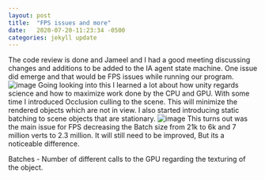 ```yaml
---
layout: post
title:  "FPS issues and more"
date:   2020-07-20-11:23:34 -0500 
categories: jekyll update
---
```

The code review is done and Jameel and I had a good meeting discussing changes and additions to be added to the IA agent state machine. One issue did emerge and that would be FPS issues while running our program.
![image](/Resurch_Blog/assets/B_FPS.png)
Going looking into this I learned a lot about how unity regards science and how to maximize work done by the CPU and GPU. With some time I introduced Occlusion culling to the scene. This will minimize the rendered objects which are not in view. I also started introducing static batching to scene objects that are stationary.
![image](/Resurch_Blog/assets/After_FPS.png)
This turns out was the main issue for FPS decreasing the Batch size from 21k to 6k and 7 million verts to 2.3 million. It will still need to be improved, But its a noticeable difference. 

Batches - Number of different calls to the GPU regarding the texturing of the object.
 
